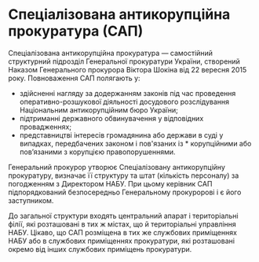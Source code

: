 # Спеціалізована антикорупційна прокуратура (САП)

Спеціалізована антикорупційна прокуратура — самостійний структурний підрозділ Генеральної прокуратури України, створений Наказом Генерального прокурора Віктора Шокіна від 22 вересня 2015 року. Повноваження САП полягають у:
* здійсненні нагляду за додержанням законів під час проведення оперативно-розшукової діяльності досудового розслідування Національним антикорупційним бюро України;
* підтриманні державного обвинувачення у відповідних провадженнях;
* представництві інтересів громадянина або держави в суді у випадках, передбачених законом і пов'язаних із * корупційними або пов’язаними з корупцією правопорушеннями.

Генеральний прокурор утворює Спеціалізовану антикорупційну прокуратуру, визначає її структуру та штат (кількість персоналу) за погодженням з Директором НАБУ. При цьому керівник САП	підпорядкований безпосередньо Генеральному прокуророві і є його заступником. 

До загальної структури входять центральний апарат і територіальні філії, які розташовані в тих ж містах, що й територіальні управління НАБУ. Цікаво, що САП розміщена в тих же службових приміщеннях НАБУ або в службових приміщеннях прокуратури, які розташовані окремо від інших службових приміщень прокуратури.
